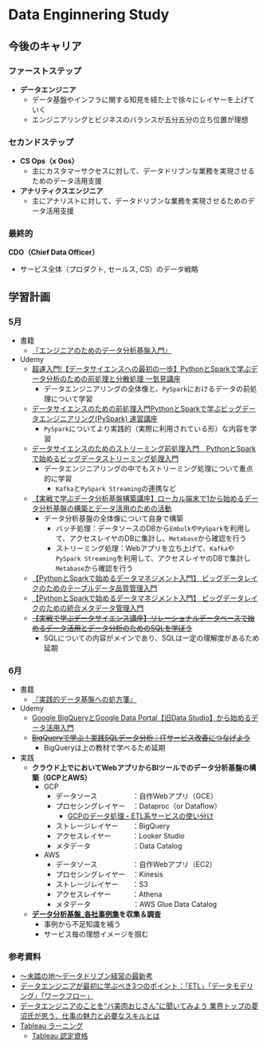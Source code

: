 # Data Enginnering Study

## 今後のキャリア
### ファーストステップ
* **データエンジニア**<br>
    * データ基盤やインフラに関する知見を経た上で徐々にレイヤーを上げていく
    * エンジニアリングとビジネスのバランスが五分五分の立ち位置が理想

### セカンドステップ
* **CS Ops（x Oos）**
    * 主にカスタマーサクセスに対して、データドリブンな業務を実現させるためのデータ活用支援
* **アナリティクスエンジニア**
    * 主にアナリストに対して、データドリブンな業務を実現させるためのデータ活用支援

### 最終的
**CDO（Chief Data Officer）**<br>
* サービス全体（プロダクト, セールス, CS）のデータ戦略

## 学習計画
### 5月
* 書籍
    * [『エンジニアのためのデータ分析基盤入門』](https://amzn.asia/d/0yDiDoo)
* Udemy
    * [超速入門!【データサイエンスへの最初の一歩】PythonとSparkで学ぶデータ分析のための前処理と分散処理 一気見講座](https://www.udemy.com/course/spark-python-crush-course/)
        * データエンジニアリングの全体像と、`PySpark`におけるデータの前処理について学習
    * [データサイエンスのための前処理入門PythonとSparkで学ぶビッグデータエンジニアリング(PySpark) 速習講座](https://www.udemy.com/course/python-spark-pyspark/)
        * `PySpark`についてより実践的（実際に利用されている形）な内容を学習
    * [データサイエンスのためのストリーミング前処理入門　PythonとSparkで始めるビッグデータストリーミング処理入門](https://www.udemy.com/course/python-spark-streaming/) 
        * データエンジニアリングの中でもストリーミング処理について重点的に学習
            * `Kafka`と`PySpark Streaming`の連携など
    * [【実戦で学ぶデータ分析基盤構築講座】ローカル端末で1から始めるデータ分析基盤の構築とデータ活用のための活動](https://www.udemy.com/course/dataplatform_local/)
        * データ分析基盤の全体像について自身で構築
            * バッチ処理：データソースのDBから`Embulk`や`PySpark`を利用して、アクセスレイヤのDBに集計し、`Metabase`から確認を行う
            * ストリーミング処理：Webアプリを立ち上げて、`Kafka`や`PySpark Streaming`を利用して、アクセスレイヤのDBで集計し`Metabase`から確認を行う
    * [【PythonとSparkで始めるデータマネジメント入門】 ビッグデータレイクのためのテーブルデータ品質管理入門](https://www.udemy.com/course/python-spark-data-quality/)
    * [【PythonとSparkで始めるデータマネジメント入門】 ビッグデータレイクのための統合メタデータ管理入門](https://www.udemy.com/course/datamanagement-spark-metadata/)
    * ~~[【実戦で学ぶデータサイエンス講座】リレーショナルデータベースで始めるデータ活用とデータ分析のためのSQLを学ぼう](https://www.udemy.com/course/business_sql/)~~
        * SQLについての内容がメインであり、SQLは一定の理解度があるため延期

### 6月
* 書籍
    * [『実践的データ基盤への処方箋』](https://amzn.asia/d/7FBkI6V)
* Udemy
    * [Google BigQueryとGoogle Data Portal【旧Data Studio】から始めるデータ活用入門](https://www.udemy.com/course/bigquery_dataportal_basic/)
    * ~~[BigQueryで学ぶ！実践SQLデータ分析：ITサービス改善につなげよう](https://www.udemy.com/course/bq-sql-analysis/)~~
        * BigQueryは上の教材で学べるため延期
* 実践
    * **クラウド上でにおいてWebアプリからBIツールでのデータ分析基盤の構築（GCPとAWS）**
        * GCP
            * データソース　　　　　：自作Webアプリ（GCE）
            * プロセシングレイヤー　：Dataproc（or Dataflow）
                * [GCPのデータ処理・ETL系サービスの使い分け](https://qiita.com/tomoyanamekawa/items/e45317bada702159add0)
            * ストレージレイヤー　　：BigQuery
            * アクセスレイヤー　　　：Looker Studio
            * メタデータ　　　　　　：Data Catalog
        * AWS
            * データソース　　　　　：自作Webアプリ（EC2）
            * プロセシングレイヤー　：Kinesis
            * ストレージレイヤー　　：S3
            * アクセスレイヤー　　　：Athena
            * メタデータ　　　　　　：AWS Glue Data Catalog
    * **[データ分析基盤_各社事例集](https://docs.google.com/document/d/1DYD324wwbWTu5QFk93WcG7pb18XCNw561MBtwO_mVBo/edit?usp=sharing)を収集＆調査**
        * 事例から不足知識を補う
        * サービス毎の理想イメージを掴む

### 参考資料
* [〜未踏の地〜データドリブン経営の最新考](https://blog.trocco.io/event/business_and_data_newspicks_20230530)
* [データエンジニアが最初に学ぶべき3つのポイント：「ETL」「データモデリング」「ワークフロー」](https://gihyo.jp/article/2023/06/3things-data-engineer-should-learn-first)
* [データエンジニアのことを“バ美肉おじさん”に聞いてみよう
業界トップの菱沼氏が思う、仕事の魅力と必要なスキルとは](https://logmi.jp/tech/articles/328753)
* [Tableau ラーニング](https://www.tableau.com/ja-jp/learn)
    * [Tableau 認定資格](https://www.tableau.com/ja-jp/learn/certification)